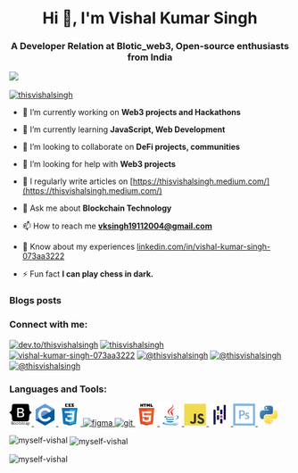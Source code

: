  <h1 align="center">Hi 👋, I'm Vishal Kumar Singh</h1>
<h3 align="center">A Developer Relation at Blotic_web3, Open-source enthusiasts from India</h3>

<p align="left"> <img src="https://camo.githubusercontent.com/9eb3fdcaa648566c6a055c75fc17dbaf3849b11ede8019397a30d2092fdcd3be/68747470733a2f2f7374617469632e7769787374617469632e636f6d2f6d656469612f3262653163655f38363435363739303038343534313865626664363165323937363337343634647e6d76322e676966" /> </p>

<p align="left"> <a href="https://twitter.com/thisvishalsingh" target="blank"><img src="https://img.shields.io/twitter/follow/thisvishalsingh?logo=twitter&style=for-the-badge" alt="thisvishalsingh" /></a> </p>

- 🔭 I’m currently working on **Web3 projects and Hackathons**

- 🌱 I’m currently learning **JavaScript, Web Development**

- 👯 I’m looking to collaborate on **DeFi projects, communities**

- 🤝 I’m looking for help with **Web3 projects**

- 📝 I regularly write articles on [https://thisvishalsingh.medium.com/](https://thisvishalsingh.medium.com/)

- 💬 Ask me about **Blockchain Technology**

- 📫 How to reach me **vksingh19112004@gmail.com**

- 📄 Know about my experiences [linkedin.com/in/vishal-kumar-singh-073aa3222](linkedin.com/in/vishal-kumar-singh-073aa3222)

- ⚡ Fun fact **I can play chess in dark.**

### Blogs posts
<!-- BLOG-POST-LIST:START -->
<!-- BLOG-POST-LIST:END -->

<h3 align="left">Connect with me:</h3>
<p align="left">
<a href="https://dev.to/dev.to/thisvishalsingh" target="blank"><img align="center" src="https://raw.githubusercontent.com/rahuldkjain/github-profile-readme-generator/master/src/images/icons/Social/devto.svg" alt="dev.to/thisvishalsingh" height="30" width="40" /></a>
<a href="https://twitter.com/thisvishalsingh" target="blank"><img align="center" src="https://raw.githubusercontent.com/rahuldkjain/github-profile-readme-generator/master/src/images/icons/Social/twitter.svg" alt="thisvishalsingh" height="30" width="40" /></a>
<a href="https://linkedin.com/in/vishal-kumar-singh-073aa3222" target="blank"><img align="center" src="https://raw.githubusercontent.com/rahuldkjain/github-profile-readme-generator/master/src/images/icons/Social/linked-in-alt.svg" alt="vishal-kumar-singh-073aa3222" height="30" width="40" /></a>
<a href="https://instagram.com/@thisvishalsingh" target="blank"><img align="center" src="https://raw.githubusercontent.com/rahuldkjain/github-profile-readme-generator/master/src/images/icons/Social/instagram.svg" alt="@thisvishalsingh" height="30" width="40" /></a>
<a href="https://hashnode.com/@thisvishalsingh" target="blank"><img align="center" src="https://raw.githubusercontent.com/rahuldkjain/github-profile-readme-generator/master/src/images/icons/Social/hashnode.svg" alt="@thisvishalsingh" height="30" width="40" /></a>
<a href="https://medium.com/@thisvishalsingh" target="blank"><img align="center" src="https://raw.githubusercontent.com/rahuldkjain/github-profile-readme-generator/master/src/images/icons/Social/medium.svg" alt="@thisvishalsingh" height="30" width="40" /></a>
</p>

<h3 align="left">Languages and Tools:</h3>
<p align="left"> <a href="https://getbootstrap.com" target="_blank" rel="noreferrer"> <img src="https://raw.githubusercontent.com/devicons/devicon/master/icons/bootstrap/bootstrap-plain-wordmark.svg" alt="bootstrap" width="40" height="40"/> </a> <a href="https://www.cprogramming.com/" target="_blank" rel="noreferrer"> <img src="https://raw.githubusercontent.com/devicons/devicon/master/icons/c/c-original.svg" alt="c" width="40" height="40"/> </a> <a href="https://www.w3schools.com/css/" target="_blank" rel="noreferrer"> <img src="https://raw.githubusercontent.com/devicons/devicon/master/icons/css3/css3-original-wordmark.svg" alt="css3" width="40" height="40"/> </a> <a href="https://www.figma.com/" target="_blank" rel="noreferrer"> <img src="https://www.vectorlogo.zone/logos/figma/figma-icon.svg" alt="figma" width="40" height="40"/> </a> <a href="https://git-scm.com/" target="_blank" rel="noreferrer"> <img src="https://www.vectorlogo.zone/logos/git-scm/git-scm-icon.svg" alt="git" width="40" height="40"/> </a> <a href="https://www.w3.org/html/" target="_blank" rel="noreferrer"> <img src="https://raw.githubusercontent.com/devicons/devicon/master/icons/html5/html5-original-wordmark.svg" alt="html5" width="40" height="40"/> </a> <a href="https://www.java.com" target="_blank" rel="noreferrer"> <img src="https://raw.githubusercontent.com/devicons/devicon/master/icons/java/java-original.svg" alt="java" width="40" height="40"/> </a> <a href="https://developer.mozilla.org/en-US/docs/Web/JavaScript" target="_blank" rel="noreferrer"> <img src="https://raw.githubusercontent.com/devicons/devicon/master/icons/javascript/javascript-original.svg" alt="javascript" width="40" height="40"/> </a> <a href="https://pandas.pydata.org/" target="_blank" rel="noreferrer"> <img src="https://raw.githubusercontent.com/devicons/devicon/2ae2a900d2f041da66e950e4d48052658d850630/icons/pandas/pandas-original.svg" alt="pandas" width="40" height="40"/> </a> <a href="https://www.photoshop.com/en" target="_blank" rel="noreferrer"> <img src="https://raw.githubusercontent.com/devicons/devicon/master/icons/photoshop/photoshop-line.svg" alt="photoshop" width="40" height="40"/> </a> <a href="https://www.python.org" target="_blank" rel="noreferrer"> <img src="https://raw.githubusercontent.com/devicons/devicon/master/icons/python/python-original.svg" alt="python" width="40" height="40"/> </a> </p>

<p><img align="left" src="https://github-readme-stats.vercel.app/api/top-langs?username=myself-vishal&show_icons=true&locale=en&layout=compact" alt="myself-vishal" /></p>

<p>&nbsp;<img align="center" src="https://github-readme-stats.vercel.app/api?username=myself-vishal&show_icons=true&locale=en" alt="myself-vishal" /></p>

<p><img align="center" src="https://github-readme-streak-stats.herokuapp.com/?user=myself-vishal&" alt="myself-vishal" /></p>
